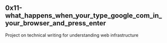 <h2>0x11-what_happens_when_your_type_google_com_in_your_browser_and_press_enter</h2>
<p>Project on technical writing for understanding web infrastructure</p>
